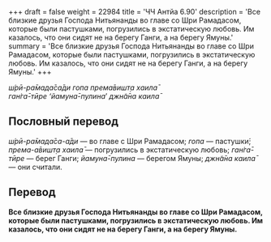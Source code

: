 +++
draft = false
weight = 22984
title = 'ЧЧ Антйа 6.90'
description = 'Все близкие друзья Господа Нитьянанды во главе со Шри Рамадасом, которые были пастушками, погрузились в экстатическую любовь. Им казалось, что они сидят не на берегу Ганги, а на берегу Ямуны.'
summary = 'Все близкие друзья Господа Нитьянанды во главе со Шри Рамадасом, которые были пастушками, погрузились в экстатическую любовь. Им казалось, что они сидят не на берегу Ганги, а на берегу Ямуны.'
+++

_ш́рӣ-ра̄мада̄са̄ди гопа према̄вишт̣а хаила̄  
ган̇га̄-тӣре ‘йамуна̄-пулина_’ _джн̃а̄на каила̄_

## Пословный перевод

_ш́рӣ_\-_ра̄мада̄са_\-_а̄ди_ — во главе с Шри Рамадасом; _гопа_ — пастушки́; _према_\-_а̄вишт̣а_ _хаила̄_ — погрузились в экстатическую любовь; _ган̇га̄_\-_тӣре_ — берег Ганги; _йамуна̄_\-_пулина_ — берегом Ямуны; _джн̃а̄на_ _каила̄_ — они считали.

## Перевод

**Все близкие друзья Господа Нитьянанды во главе со Шри Рамадасом, которые были пастушками, погрузились в экстатическую любовь. Им казалось, что они сидят не на берегу Ганги, а на берегу Ямуны.**
